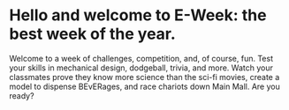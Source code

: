 # Hello and welcome to E-Week: the best week of the year.

Welcome to a week of challenges, competition, and, of course, fun. Test your skills in mechanical design, dodgeball, trivia, and more. Watch your classmates prove they know more science than the sci-fi movies, create a model to dispense BEvERages, and race chariots down Main Mall. Are you ready?
